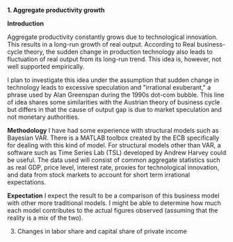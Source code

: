 **1. Aggregate productivity growth**

**Introduction**
  
Aggregate productivity constantly grows due to technological innovation. This results in a long-run growth of real output. According to Real business-cycle theory, the sudden change in production technology also leads to fluctuation of real output from its long-run trend. This idea is, however, not well supported empirically.
  
I plan to investigate this idea under the assumption that sudden change in technology leads to excessive speculation and "irrational exuberant," a phrase used by Alan Greenspan during the 1990s dot-com bubble. This line of idea shares some similarities with the Austrian theory of business cycle but differs in that the cause of output gap is due to market speculation and not monetary authorities.

**Methodology**
I have had some experience with structural models such as Bayesian VAR. There is a MATLAB toolbox created by the ECB specifically for dealing with this kind of model. For structural models other than VAR, a software such as Time Series Lab (TSL) developed by Andrew Harvey could be useful. The data used will consist of common aggregate statistics such as real GDP, price level, interest rate, proxies for technological innovation, and data from stock markets to account for short term irrational expectations.

**Expectation**
I expect the result to be a comparison of this business model with other more traditional models. I might be able to determine how much each model contributes to the actual figures observed (assuming that the reality is a mix of the two). 
   
3. Changes in labor share and capital share of private income
